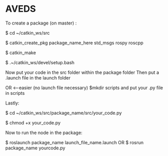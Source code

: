 # AVEDS
To create a package (on master) :

$ cd ~/catkin_ws/src

$ catkin_create_pkg package_name_here std_msgs rospy roscpp 

$ catkin_make

$ .~/catkin_ws/devel/setup.bash


Now put your code in the src folder within the package folder
Then put a .launch file in the launch folder

OR <--easier (no launch file necessary)
$mkdir scripts
and put your .py file in scripts

                 
Lastly:
 
$ cd ~/catkin_ws/src/package_name/src/your_code.py 

$ chmod +x your_code.py

Now to run the node in the package:

$ roslaunch package_name launch_file_name.launch
OR
$ rosrun package_name yourcode.py
